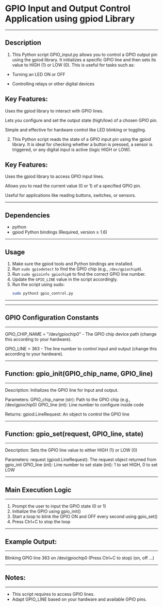 # GPIO Input and Output Control Application using gpiod Library

-----------------------------------------------------------------------------------------------------------------------------------------
           
## Description

1. This Python script GPIO_input.py allows you to control a GPIO output pin using the gpiod library. It initializes a specific GPIO line and then sets its value to HIGH (1) or LOW (0). This is useful for tasks such as:

- Turning an LED ON or OFF

- Controlling relays or other digital devices

## Key Features:
Uses the gpiod library to interact with GPIO lines.

Lets you configure and set the output state (high/low) of a chosen GPIO pin.

Simple and effective for hardware control like LED blinking or toggling.

2. This Python script reads the state of a GPIO input pin using the gpiod library. It is ideal for checking whether a button is pressed, a sensor is triggered, or any digital input is active (logic HIGH or LOW).

## Key Features:
Uses the gpiod library to access GPIO input lines.

Allows you to read the current value (0 or 1) of a specified GPIO pin.

Useful for applications like reading buttons, switches, or sensors.

--------------------------------------------------------------------------------------------------------------------------------------------

## Dependencies

- python
- gpiod Python bindings (Required, version ≥ 1.6)

--------------------------------------------------------------------------------------------------------------------------------------------

## Usage

1. Make sure the gpiod tools and Python bindings are installed.
2. Run `sudo gpiodetect` to find the GPIO chip (e.g., `/dev/gpiochip0`).
3. Run `sudo gpioinfo gpiochip0` to find the correct GPIO line number.
4. Update the `GPIO_LINE` value in the script accordingly.
5. Run the script using sudo:
   ```bash
   sudo python3 gpio_control.py
--------------------------------------------------------------------------------------------------------------------------------------------
--------------------------------------------------------------------------------------------------------------------------------------------
## GPIO Configuration Constants
--------------------------------------------------------------------------------------------------------------------------------------------
GPIO_CHIP_NAME = "/dev/gpiochip0"
    - The GPIO chip device path (change this according to your hardware).

GPIO_LINE = 363
    - The line number to control input and output (change this according to your hardware).

--------------------------------------------------------------------------------------------------------------------------------------------
## Function: gpio_init(GPIO_chip_name, GPIO_line)
--------------------------------------------------------------------------------------------------------------------------------------------
Description:
    Initializes the GPIO line for Input and output.

Parameters:
    GPIO_chip_name (str): Path to the GPIO chip (e.g., /dev/gpiochip0)
    GPIO_line (int): Line number to configure inside code

Returns:
    gpiod.LineRequest: An object to control the GPIO line

--------------------------------------------------------------------------------------------------------------------------------------------
## Function: gpio_set(request, GPIO_line, state)
--------------------------------------------------------------------------------------------------------------------------------------------
Description:
    Sets the GPIO line value to either HIGH (1) or LOW (0)

Parameters:
    request (gpiod.LineRequest): The request object returned from gpio_init
    GPIO_line (int): Line number to set
    state (int): 1 to set HIGH, 0 to set LOW

--------------------------------------------------------------------------------------------------------------------------------------------
## Main Execution Logic
--------------------------------------------------------------------------------------------------------------------------------------------
1. Prompt the user to input the GPIO state (0 or 1)
2. Initialize the GPIO using gpio_init()
3. Start a loop to blink the GPIO ON and OFF every second using gpio_set()
4. Press Ctrl+C to stop the loop

--------------------------------------------------------------------------------------------------------------------------------------------
## Example Output:
--------------------------------------------------------------------------------------------------------------------------------------------
Blinking GPIO line 363 on /dev/gpiochip0 (Press Ctrl+C to stop)
(on, off ...)

--------------------------------------------------------------------------------------------------------------------------------------------
## Notes:
--------------------------------------------------------------------------------------------------------------------------------------------
- This script requires to access GPIO lines.
- Adapt GPIO_LINE based on your hardware and available GPIO pins.
